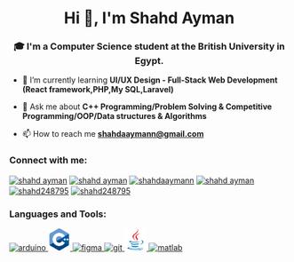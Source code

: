 <h1 align="center">Hi 👋, I'm Shahd Ayman</h1>
<h3 align="center">🎓 I'm a Computer Science student at the British University in Egypt.</h3>

- 🌱 I’m currently learning **UI/UX Design - Full-Stack Web Development (React framework,PHP,My SQL,Laravel)**

- 💬 Ask me about **C++ Programming/Problem Solving & Competitive Programming/OOP/Data structures & Algorithms**

- 📫 How to reach me **shahdaaymann@gmail.com**

<h3 align="left">Connect with me:</h3>
<p align="left">
<a href="https://linkedin.com/in/shahd ayman" target="blank"><img align="center" src="https://raw.githubusercontent.com/rahuldkjain/github-profile-readme-generator/master/src/images/icons/Social/linked-in-alt.svg" alt="shahd ayman" height="30" width="40" /></a>
<a href="https://fb.com/shahd ayman" target="blank"><img align="center" src="https://raw.githubusercontent.com/rahuldkjain/github-profile-readme-generator/master/src/images/icons/Social/facebook.svg" alt="shahd ayman" height="30" width="40" /></a>
<a href="https://instagram.com/shahdaaymann" target="blank"><img align="center" src="https://raw.githubusercontent.com/rahuldkjain/github-profile-readme-generator/master/src/images/icons/Social/instagram.svg" alt="shahdaaymann" height="30" width="40" /></a>
<a href="https://www.behance.net/shahd ayman" target="blank"><img align="center" src="https://raw.githubusercontent.com/rahuldkjain/github-profile-readme-generator/master/src/images/icons/Social/behance.svg" alt="shahd ayman" height="30" width="40" /></a>
<a href="https://codeforces.com/profile/shahd248795" target="blank"><img align="center" src="https://raw.githubusercontent.com/rahuldkjain/github-profile-readme-generator/master/src/images/icons/Social/codeforces.svg" alt="shahd248795" height="30" width="40" /></a>
<a href="https://www.leetcode.com/shahd248795" target="blank"><img align="center" src="https://raw.githubusercontent.com/rahuldkjain/github-profile-readme-generator/master/src/images/icons/Social/leet-code.svg" alt="shahd248795" height="30" width="40" /></a>
</p>

<h3 align="left">Languages and Tools:</h3>
<p align="left"> <a href="https://www.arduino.cc/" target="_blank" rel="noreferrer"> <img src="https://cdn.worldvectorlogo.com/logos/arduino-1.svg" alt="arduino" width="40" height="40"/> </a> <a href="https://www.w3schools.com/cpp/" target="_blank" rel="noreferrer"> <img src="https://raw.githubusercontent.com/devicons/devicon/master/icons/cplusplus/cplusplus-original.svg" alt="cplusplus" width="40" height="40"/> </a> <a href="https://www.figma.com/" target="_blank" rel="noreferrer"> <img src="https://www.vectorlogo.zone/logos/figma/figma-icon.svg" alt="figma" width="40" height="40"/> </a> <a href="https://git-scm.com/" target="_blank" rel="noreferrer"> <img src="https://www.vectorlogo.zone/logos/git-scm/git-scm-icon.svg" alt="git" width="40" height="40"/> </a> <a href="https://www.java.com" target="_blank" rel="noreferrer"> <img src="https://raw.githubusercontent.com/devicons/devicon/master/icons/java/java-original.svg" alt="java" width="40" height="40"/> </a> <a href="https://www.mathworks.com/" target="_blank" rel="noreferrer"> <img src="https://upload.wikimedia.org/wikipedia/commons/2/21/Matlab_Logo.png" alt="matlab" width="40" height="40"/> </a> </p>
